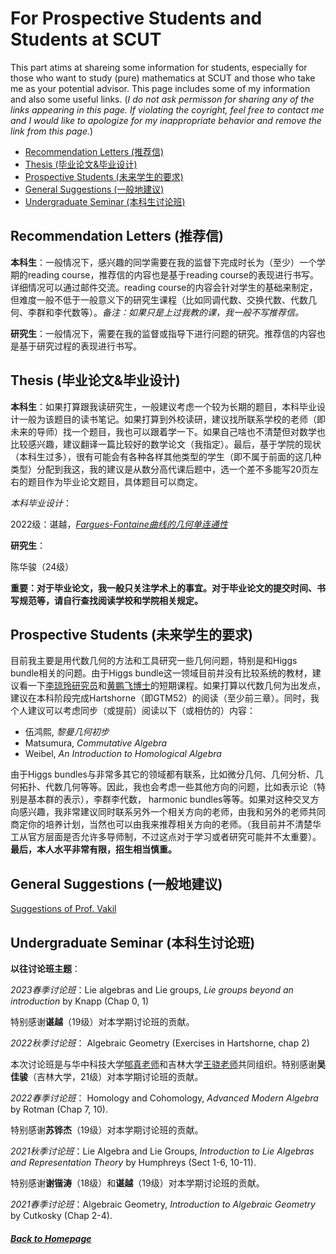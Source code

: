 # For Prospective Students and Students at SCUT

This part atims at shareing some information for students, especially for those who want to study (pure) mathematics at SCUT and those who take me as your potential advisor. This page includes some of my information and also some useful links. (*I do not ask permisson for sharing any of the links appearing in this page. If violating the coyright, feel free to contact me and I would like to apologize for my inappropriate behavior and remove the link from this page.*) 
* [Recommendation Letters (推荐信)](#Recomm)
* [Thesis (毕业论文&毕业设计)](#Thesis)
* [Prospective Students (未来学生的要求)](#ProspStu)
* [General Suggestions (一般地建议)](#GenSug)
* [Undergraduate Seminar (本科生讨论班)](#UndGradSemi)

<h2 id="Recomm"> Recommendation Letters (推荐信) </h2>

**本科生**：一般情况下，感兴趣的同学需要在我的监督下完成时长为（至少）一个学期的reading course，推荐信的内容也是基于reading course的表现进行书写。详细情况可以通过邮件交流。reading course的内容会针对学生的基础来制定，但难度一般不低于一般意义下的研究生课程（比如同调代数、交换代数、代数几何、李群和李代数等）。*备注：如果只是上过我教的课，我一般不写推荐信。*

**研究生**：一般情况下，需要在我的监督或指导下进行问题的研究。推荐信的内容也是基于研究过程的表现进行书写。

<h2 id="Thesis"> Thesis (毕业论文&毕业设计) </h2>

**本科生**：如果打算跟我读研究生，一般建议考虑一个较为长期的题目，本科毕业设计一般为该题目的读书笔记。如果打算到外校读研，建议找所联系学校的老师（即未来的导师）找一个题目，我也可以跟着学一下。如果自己啥也不清楚但对数学也比较感兴趣，建议翻译一篇比较好的数学论文（我指定）。最后，基于学院的现状（本科生过多），很有可能会有各种各样其他类型的学生（即不属于前面的这几种类型）分配到我这，我的建议是从数分高代课后题中，选一个差不多能写20页左右的题目作为毕业论文题目，具体题目可以商定。

*本科毕业设计*：

2022级：谌越，[*Fargues-Fontaine曲线的几何单连通性*](Students_Work/2022_ChenYue.pdf)

**研究生**： 

陈华骏（24级）

**重要：对于毕业论文，我一般只关注学术上的事宜。对于毕业论文的提交时间、书写规范等，请自行查找阅读学校和学院相关规定。**


<h2 id="ProspStu"> Prospective Students (未来学生的要求) </h2>

目前我主要是用代数几何的方法和工具研究一些几何问题，特别是和Higgs bundle相关的问题。由于Higgs bundle这一领域目前并没有比较系统的教材，建议看一下[李琼玲研究员](https://www.srmc.pku.edu.cn/tzgg/137261.htm)和[黄鹏飞博士](http://www.cim.nankai.edu.cn/2022/0627/c11453a460256/page.htm)的短期课程。如果打算以代数几何为出发点，建议在本科阶段完成Hartshorne（即GTM52）的阅读（至少前三章）。同时，我个人建议可以考虑同步（或提前）阅读以下（或相仿的）内容：

* 伍鸿熙, *黎曼几何初步*
* Matsumura, *Commutative Algebra*
* Weibel, *An Introduction to Homological Algebra*

由于Higgs bundles与非常多其它的领域都有联系，比如微分几何、几何分析、几何拓扑、代数几何等等。因此，我也会考虑一些其他方向的问题，比如表示论（特别是基本群的表示），李群李代数， harmonic bundles等等。如果对这种交叉方向感兴趣，我非常建议同时联系另外一个相关方向的老师，由我和另外的老师共同商定你的培养计划，当然也可以由我来推荐相关方向的老师。（我目前并不清楚华工从官方层面是否允许多导师制，不过这点对于学习或者研究可能并不太重要）。**最后，本人水平非常有限，招生相当慎重。**

<h2 id="GenSug"> General Suggestions (一般地建议) </h2>

[Suggestions of Prof. Vakil](http://math.stanford.edu/~vakil/potentialstudents.html) 

<h2 id="UndGrasemi"> Undergraduate Seminar (本科生讨论班) </h2>

**以往讨论班主题**：

*2023春季讨论班*：Lie algebras and Lie groups, *Lie groups beyond an introduction* by Knapp (Chap 0, 1)

特别感谢**谌越**（19级）对本学期讨论班的贡献。

*2022秋季讨论班*： Algebraic Geometry (Exercises in Hartshorne, chap 2)

本次讨论班是与华中科技大学[郇真老师](https://huanzhen84.github.io/zhenhuan/)和吉林大学[王骁老师](https://math.jlu.edu.cn/info/1063/9138.htm)共同组织。特别感谢**吴佳骏**（吉林大学，21级）对本学期讨论班的贡献。

*2022春季讨论班*： Homology and Cohomology, *Advanced Modern Algebra* by Rotman (Chap 7, 10). 

特别感谢**苏铧杰**（19级）对本学期讨论班的贡献。

*2021秋季讨论班*：Lie Algebra and Lie Groups, *Introduction to Lie Algebras and Representation Theory* by Humphreys (Sect 1-6, 10-11). 

特别感谢**谢锴涛**（18级）和**谌越**（19级）对本学期讨论班的贡献。

*2021春季讨论班*：Algebraic Geometry, *Introduction to Algebraic Geometry* by Cutkosky (Chap 2-4).

##### [Back to Homepage](index.md)
